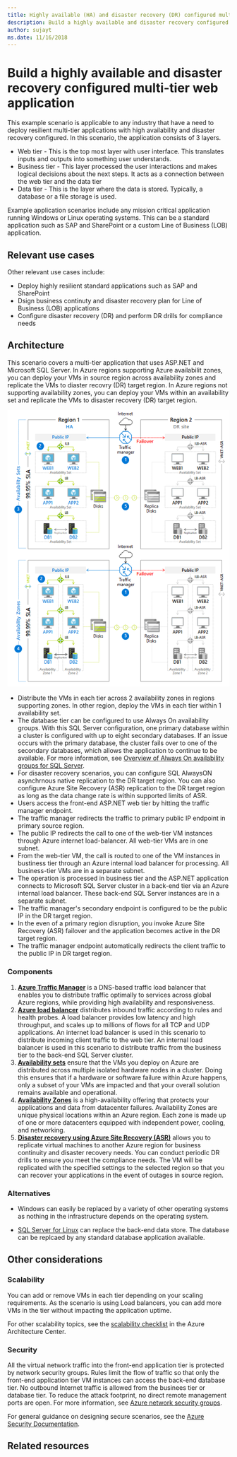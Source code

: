```yaml
---
title: Highly available (HA) and disaster recovery (DR) configured multi-tier web application
description: Build a highly available and disaster recovery configured multi-tier web application on Azure using Azure virtual machines, Availability sets, Availability zones, Azure Site Recovery and Azure Traffic Manager
author: sujayt
ms.date: 11/16/2018
---
```


# Build a highly available and disaster recovery configured multi-tier web application

This example scenario is applicable to any industry that have a need to deploy resilient multi-tier applications with high availability and disaster recovery configured. In this scenario, the application consists of 3 layers.

- Web tier - This is the top most layer with user interface. This translates inputs and outputs into something user understands.
- Business tier - This layer processed the user interactions and makes logical decisions about the next steps. It acts as a connection between the web tier and the data tier
- Data tier - This is the layer where the data is stored. Typically, a database or a file storage is used.

Example application scenarios include any mission critical application running Windows or Linux operating systems. This can be a standard application such as SAP and SharePoint or a custom Line of Business (LOB) application.

## Relevant use cases

Other relevant use cases include:

* Deploy highly resilient standard applications such as SAP and SharePoint
* Dsign business continuty and disaster recovery plan for Line of Business (LOB) applications
* Configure disaster recovery (DR) and perform DR drills for compliance needs

## Architecture

This scenario covers a multi-tier application that uses ASP.NET and Microsoft SQL Server. In Azure regions supporting Azure availabilit zones, you can deploy your VMs in source region across availability zones and replicate the VMs to diaster recovry (DR) target region. In Azure regions not supporting availability zones, you can deploy your VMs within an availability set and replicate the VMs to disaster recovery (DR) target region.


![Architecture overview of highly resilient multi tier web application][architecture]

- Distribute the VMs in each tier across 2 availability zones in regions supporting zones. In other region, deploy the VMs in each tier within 1 availability set.
- The database tier can be configured to use Always On availability groups. With this SQL Server configuration, one primary database within a cluster is configured with up to eight secondary databases. If an issue occurs with the primary database, the cluster fails over to one of the secondary databases, which allows the application to continue to be available. For more information, see [Overview of Always On availability groups for SQL Server][sqlalwayson-docs].
- For disaster recovery scenarios, you can configure SQL AlwaysON asynchrnous native replication to the DR target region. You can also configure Azure Site Recovery (ASR) replication to the DR target region as long as the data change rate is within supported limits of ASR.
- Users access the front-end ASP.NET web tier by hitting the traffic manager endpoint.
- The traffic manager redirects the traffic to primary public IP endpoint in primary source region.
- The public IP redirects the call to one of the web-tier VM instances through Azure internet load-balancer. All web-tier VMs are in one subnet.
- From the web-tier VM, the call is routed to one of the VM instances in bustiness tier through an Azure internal load balancer for processing. All business-tier VMs are in a separate subnet.
- The operation is processed in business tier and the ASP.NET application connects to Microsoft SQL Server cluster in a back-end tier via an Azure internal load balancer. These back-end SQL Server instances are in a separate subnet.
- The traffic manager's secondary endpoint is configured to be the public IP in the DR target region.
- In the even of a primary region disruption, you invoke Azure Site Recovery (ASR) failover and the application becomes active in the DR target region.
- The traffic manager endpoint automatically redirects the client traffic to the public IP in DR target region.

### Components

1. [**Azure Traffic Manager**][traffic-manager-docs] is a DNS-based traffic load balancer that enables you to distribute traffic optimally to services across global Azure regions, while providing high availability and responsiveness.
2. [**Azure load balancer**][loadbalancer-docs] distributes inbound traffic according to rules and health probes. A load balancer provides low latency and high throughput, and scales up to millions of flows for all TCP and UDP applications. An internet load balancer is used in this scenario to distribute incoming client traffic to the web tier. An internal load balancer is used in this scenario to distribute traffic from the business tier to the back-end SQL Server cluster.
3. [**Availability sets**][availability-set-docs]  ensure that the VMs you deploy on Azure are distributed across multiple isolated hardware nodes in a cluster. Doing this ensures that if a hardware or software failure within Azure happens, only a subset of your VMs are impacted and that your overall solution remains available and operational.
4. [**Availability Zones**][azureaz-docs] is a high-availability offering that protects your applications and data from datacenter failures. Availability Zones are unique physical locations within an Azure region. Each zone is made up of one or more datacenters equipped with independent power, cooling, and networking. 
5. [**Disaster recovery using Azure Site Recovery (ASR)**][azure-site-recovery-docs] allows you to replicate virtual machines to another Azure region for business continuity and disaster recovery needs. You can conduct periodic DR drills to ensure you meet the compliance needs. The VM will be replicated with the specified settings to the selected region so that you can recover your applications in the event of outages in source region.


### Alternatives

* Windows can easily be replaced by a variety of other operating systems as nothing in the infrastructure depends on the operating system.

* [SQL Server for Linux][sql-linux] can replace the back-end data store.
The database can be replcaed by any standard database application available.

## Other considerations

### Scalability

You can add or remove VMs in each tier depending on your scaling requirements. As the scenario is using Load balancers, you can add more VMs in the tier without impacting the application uptime.

For other scalability topics, see the [scalability checklist][scalability] in the Azure Architecture Center.

### Security

All the virtual network traffic into the front-end application tier is protected by network security groups. Rules limit the flow of traffic so that only the front-end application tier VM instances can access the back-end database tier. No outbound Internet traffic is allowed from the businees tier or database tier. To reduce the attack footprint, no direct remote management ports are open. For more information, see [Azure network security groups][nsg-docs].

For general guidance on designing secure scenarios, see the [Azure Security Documentation][security].


## Related resources

<!-- links -->
[appgateway-docs]: /azure/application-gateway/overview
[architecture]: ./media/arhitecture-disaster-recovery-multi-tier-app.png
[autoscaling]: /azure/architecture/best-practices/auto-scaling
[availability]: ../../checklist/availability.md
[azureaz-docs]: /azure/availability-zones/az-overview
[cloudwitness-docs]: /windows-server/failover-clustering/deploy-cloud-witness
[loadbalancer-docs]: /azure/load-balancer/load-balancer-overview
[nsg-docs]: /azure/virtual-network/security-overview
[ntiersql-ra]: /azure/architecture/reference-architectures/n-tier/n-tier-sql-server
[resiliency]: /azure/architecture/resiliency/
[security]: /azure/security/
[scalability]: /azure/architecture/checklist/scalability
[scaleset-docs]: /azure/virtual-machine-scale-sets/overview
[sqlalwayson-docs]: /sql/database-engine/availability-groups/windows/overview-of-always-on-availability-groups-sql-server
[vmssautoscale-docs]: /azure/virtual-machine-scale-sets/virtual-machine-scale-sets-autoscale-overview
[vnet-docs]: /azure/virtual-network/virtual-networks-overview
[vnetendpoint-docs]: /azure/virtual-network/virtual-network-service-endpoints-overview
[pci-dss]: /azure/security/blueprints/pcidss-iaaswa-overview
[dmz]: /azure/virtual-network/virtual-networks-dmz-nsg
[sql-linux]: /sql/linux/sql-server-linux-overview?view=sql-server-linux-2017

[small-pricing]: https://azure.com/e/711bbfcbbc884ef8aa91cdf0f2caff72
[medium-pricing]: https://azure.com/e/b622d82d79b34b8398c4bce35477856f
[large-pricing]: https://azure.com/e/1d99d8b92f90496787abecffa1473a93
[traffic-manager-docs]: /azure/traffic-manager/
[azure-site-recovery-docs]: /azure/site-recovery/azure-to-azure-quickstart/
[availability-set-docs]:/azure/virtual-machines/windows/manage-availability
